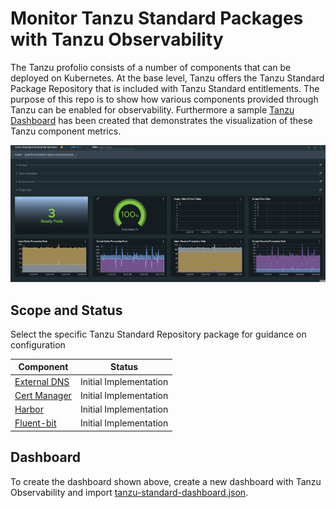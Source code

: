 # Monitor Tanzu Standard Packages with Tanzu Observability

The Tanzu profolio consists of a number of components that can be deployed on Kubernetes.  At the base level, Tanzu offers the Tanzu Standard Package Repository that is included with Tanzu Standard entitlements.  The purpose of this repo is to show how various components provided through Tanzu can be enabled for observability.  Furthermore a sample [Tanzu Dashboard](tanzu-standard-dashboard.json) has been created that demonstrates the visualization of these Tanzu component metrics.

![full dashboard](full-dashboard.png)

## Scope and Status

Select the specific Tanzu Standard Repository package for guidance on configuration

| Component | Status |
| --- | --- |
| [External DNS](external-dns/external-dns.md) | Initial Implementation |
| [Cert Manager](cert-manager/cert-manager.md) | Initial Implementation |
| [Harbor](harbor/harbor.md) | Initial Implementation |
| [Fluent-bit](fluent-bit/fluent-bit.md) | Initial Implementation |

## Dashboard

To create the dashboard shown above, create a new dashboard with Tanzu Observability and import [tanzu-standard-dashboard.json](tanzu-standard-dashboard.json).
